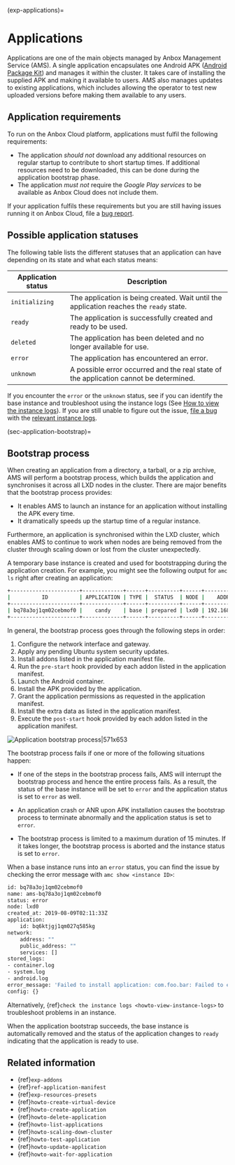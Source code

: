 (exp-applications)=
# Applications

Applications are one of the main objects managed by Anbox Management Service (AMS). A single application encapsulates one Android APK ([Android Package Kit](https://en.wikipedia.org/wiki/Android_application_package)) and manages it within the cluster. It takes care of installing the supplied APK and making it available to users. AMS also manages updates to existing applications, which includes allowing the operator to test new uploaded versions before making them available to any users.

## Application requirements

To run on the Anbox Cloud platform, applications must fulfil the following requirements:

* The application *should not* download any additional resources on regular startup to contribute to short startup times. If additional resources need to be downloaded, this can be done during the application bootstrap phase.
* The application *must not* require the *Google Play services* to be available as Anbox Cloud does not include them.

If your application fulfils these requirements but you are still having issues running it on Anbox Cloud, file a [bug report](https://bugs.launchpad.net/indore-extern/+filebug).

## Possible application statuses

The following table lists the different statuses that an application can have depending on its state and what each status means:

| Application status | Description |
|--------------------|-------------|
| `initializing` | The application is being created. Wait until the application reaches the `ready` state. |
| `ready` | The application is successfully created and ready to be used. |
| `deleted` | The application has been deleted and no longer available for use. |
| `error` | The application has encountered an error. |
| `unknown` | A possible error occurred and the real state of the application cannot be determined. |

If you encounter the `error` or the `unknown` status, see if you can identify the base instance and troubleshoot using the instance logs (See [How to view the instance logs](https://discourse.ubuntu.com/t/how-to-view-the-instance-logs/24329)). If you are still unable to figure out the issue, [file a bug](https://bugs.launchpad.net/anbox-cloud) with the [relevant instance logs](https://discourse.ubuntu.com/t/how-to-view-the-instance-logs/24329#view-stored-logs-2).


(sec-application-bootstrap)=
## Bootstrap process

When creating an application from a directory, a tarball, or a zip archive, AMS will perform a bootstrap process, which builds the application and synchronises it across all LXD nodes in the cluster. There are major benefits that the bootstrap process provides:

  * It enables AMS to launch an instance for an application without installing the APK every time.
  * It dramatically speeds up the startup time of a regular instance.

Furthermore, an application is synchronised within the LXD cluster, which enables AMS to continue to work when nodes are being removed from the cluster through scaling down or lost from the cluster unexpectedly.

A temporary base instance is created and used for bootstrapping during the application creation. For example, you might see the following output for `amc ls` right after creating an application:

```bash
+----------------------+-------------+------+----------+------+---------------+-----------+
|          ID          | APPLICATION | TYPE |  STATUS  | NODE |    ADDRESS    | ENDPOINTS |
+----------------------+-------------+------+----------+------+---------------+-----------+
| bq78a3oj1qm02cebmof0 |    candy    | base | prepared | lxd0 | 192.168.100.2 |           |
+----------------------+-------------+------+----------+------+---------------+-----------+
```

In general, the bootstrap process goes through the following steps in order:

1. Configure the network interface and gateway.
2. Apply any pending Ubuntu system security updates.
3. Install addons listed in the application manifest file.
4. Run the `pre-start` hook provided by each addon listed in the application manifest.
5. Launch the Android container.
6. Install the APK provided by the application.
7. Grant the application permissions as requested in the application manifest.
8. Install the extra data as listed in the application manifest.
9. Execute the `post-start` hook provided by each addon listed in the application manifest.

![Application bootstrap process|571x653](https://assets.ubuntu.com/v1/7eed04fd-application-bootstrap.png)

The bootstrap process fails if one or more of the following situations happen:

* If one of the steps in the bootstrap process fails, AMS will interrupt the bootstrap process and hence the entire process fails. As a result, the status of the base instance will be set to `error` and the application status is set to `error` as well.

* An application crash or ANR upon APK installation causes the bootstrap process to terminate abnormally and the application status is set to `error`.

* The bootstrap process is limited to a maximum duration of 15 minutes. If it takes longer, the bootstrap process is aborted and the instance status is set to `error`.

When a base instance runs into an `error` status, you can find the issue by checking the error message with `amc show <instance ID>`:

```bash
id: bq78a3oj1qm02cebmof0
name: ams-bq78a3oj1qm02cebmof0
status: error
node: lxd0
created_at: 2019-08-09T02:11:33Z
application:
    id: bq6ktjgj1qm027q585kg
network:
    address: ""
    public_address: ""
    services: []
stored_logs:
- container.log
- system.log
- android.log
error_message: 'Failed to install application: com.foo.bar: Failed to extract native libraries, res=-113'
config: {}
```

Alternatively, {ref}`check the instance logs <howto-view-instance-logs>` to troubleshoot problems in an instance.

When the application bootstrap succeeds, the base instance is automatically removed and the status of the application changes to `ready` indicating that the application is ready to use.

## Related information

* {ref}`exp-addons`
* {ref}`ref-application-manifest`
* {ref}`exp-resources-presets`
* {ref}`howto-create-virtual-device`
* {ref}`howto-create-application`
* {ref}`howto-delete-application`
* {ref}`howto-list-applications`
* {ref}`howto-scaling-down-cluster`
* {ref}`howto-test-application`
* {ref}`howto-update-application`
* {ref}`howto-wait-for-application`



